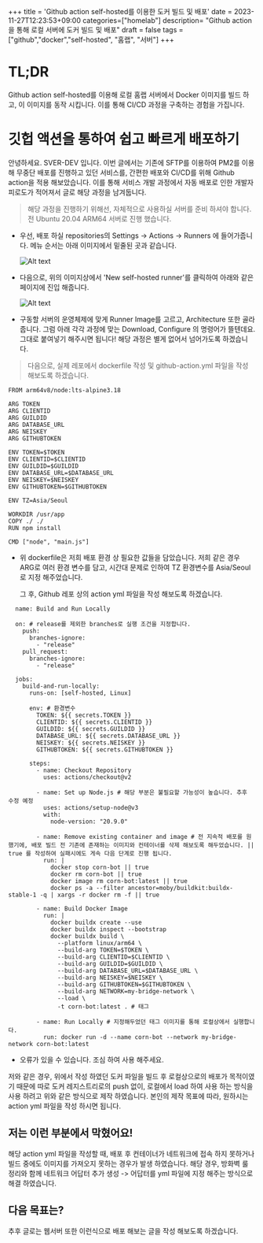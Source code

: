 +++
title = 'Github action self-hosted를 이용한 도커 빌드 및 배포'
date = 2023-11-27T12:23:53+09:00
categories=["homelab"]
description= "Github action을 통해 로컬 서버에 도커 빌드 및 배포"
draft = false
tags = ["github","docker","self-hosted", "홈랩", "서버"]
+++

# TL;DR

Github action self-hosted를 이용해 로컬 홈랩 서버에서 Docker 이미지를 빌드 하고, 이 이미지를 동작 시킵니다. 이를 통해 CI/CD 과정을 구축하는 경험을 가집니다.

# 깃헙 액션을 통하여 쉽고 빠르게 배포하기

안녕하세요. SVER-DEV 입니다. 이번 글에서는 기존에 SFTP를 이용하여 PM2를 이용해 무중단 배포를 진행하고 있던 서비스를, 간편한 배포와 CI/CD를 위해 Github action을 적용 해보았습니다. 이를 통해 서비스 개발 과정에서 자동 배포로 인한 개발자 피로도가 적어져서 글로 해당 과정을 남겨둡니다.

> 해당 과정을 진행하기 위해선, 자체적으로 사용하실 서버를 준비 하셔야 합니다. 전 Ubuntu 20.04 ARM64 서버로 진행 했습니다.

- 우선, 배포 하실 repositories의 Settings -> Actions -> Runners 에 들어가줍니다. 메뉴 순서는 아래 이미지에서 밑줄된 곳과 같습니다.

  ![Alt text](https://cdn.jsdelivr.net/gh/sverdev/blog.sver.dev@latest/blog/static/img/post/github_action_self-hosted/github_action_self-hosted-1.png)

- 다음으로, 위의 이미지상에서 'New self-hosted runner'를 클릭하여 아래와 같은 페이지에 진입 해줍니다.

  ![Alt text](https://cdn.jsdelivr.net/gh/sverdev/blog.sver.dev@latest/blog/static/img/post/github_action_self-hosted/github_action_self-hosted-2.png)

- 구동할 서버의 운영체제에 맞게 Runner Image를 고르고, Architecture 또한 골라줍니다. 그럼 아래 각각 과정에 맞는 Download, Configure 의 명령어가 뜰텐데요. 그대로 붙여넣기 해주시면 됩니다! 해당 과정은 별게 없어서 넘어가도록 하겠습니다.

> 다음으로, 실제 레포에서 dockerfile 작성 및 github-action.yml 파일을 작성 해보도록 하겠습니다.

```
FROM arm64v8/node:lts-alpine3.18

ARG TOKEN
ARG CLIENTID
ARG GUILDID
ARG DATABASE_URL
ARG NEISKEY
ARG GITHUBTOKEN

ENV TOKEN=$TOKEN
ENV CLIENTID=$CLIENTID
ENV GUILDID=$GUILDID
ENV DATABASE_URL=$DATABASE_URL
ENV NEISKEY=$NEISKEY
ENV GITHUBTOKEN=$GITHUBTOKEN

ENV TZ=Asia/Seoul

WORKDIR /usr/app
COPY ./ ./
RUN npm install

CMD ["node", "main.js"]
```

- 위 dockerfile은 저희 배포 환경 상 필요한 값들을 담았습니다.
  저희 같은 경우 ARG로 여러 환경 변수를 담고, 시간대 문제로 인하여 TZ 환경변수를 Asia/Seoul로 지정 해주었습니다.

  그 후, Github 레포 상의 action yml 파일을 작성 해보도록 하겠습니다.

```
  name: Build and Run Locally

  on: # release를 제외한 branches로 실행 조건을 지정합니다.
    push:
      branches-ignore:
        - "release"
    pull_request:
      branches-ignore:
        - "release"

  jobs:
    build-and-run-locally:
      runs-on: [self-hosted, Linux]

      env: # 환경변수
        TOKEN: ${{ secrets.TOKEN }}
        CLIENTID: ${{ secrets.CLIENTID }}
        GUILDID: ${{ secrets.GUILDID }}
        DATABASE_URL: ${{ secrets.DATABASE_URL }}
        NEISKEY: ${{ secrets.NEISKEY }}
        GITHUBTOKEN: ${{ secrets.GITHUBTOKEN }}

      steps:
        - name: Checkout Repository
          uses: actions/checkout@v2

        - name: Set up Node.js # 해당 부분은 불필요할 가능성이 높습니다. 추후 수정 예정
          uses: actions/setup-node@v3
          with:
            node-version: "20.9.0"

        - name: Remove existing container and image # 전 지속적 배포를 원했기에, 배포 빌드 전 기존에 존재하는 이미지와 컨테이너를 삭제 해보도록 해두었습니다. || true 를 작성하여 실패시에도 게속 다음 단계로 진행 됩니다.
          run: |
            docker stop corn-bot || true
            docker rm corn-bot || true
            docker image rm corn-bot:latest || true
            docker ps -a --filter ancestor=moby/buildkit:buildx-stable-1 -q | xargs -r docker rm -f || true

        - name: Build Docker Image
          run: |
            docker buildx create --use
            docker buildx inspect --bootstrap
            docker buildx build \
              --platform linux/arm64 \
              --build-arg TOKEN=$TOKEN \
              --build-arg CLIENTID=$CLIENTID \
              --build-arg GUILDID=$GUILDID \
              --build-arg DATABASE_URL=$DATABASE_URL \
              --build-arg NEISKEY=$NEISKEY \
              --build-arg GITHUBTOKEN=$GITHUBTOKEN \
              --build-arg NETWORK=my-bridge-network \
              --load \
              -t corn-bot:latest . # 태그

        - name: Run Locally # 지정해두었던 태그 이미지를 통해 로컬상에서 실행합니다.
          run: docker run -d --name corn-bot --network my-bridge-network corn-bot:latest

```

- 오류가 있을 수 있습니다. 조심 하여 사용 해주세요.

저와 같은 경우, 위에서 작성 하였던 도커 파일을 빌드 후 로컬상으로의 배포가 목적이였기 때문에 따로 도커 레지스트리로의 push 없이, 로컬에서 load 하여 사용 하는 방식을 사용 하려고 위와 같은 방식으로 제작 하였습니다. 본인의 제작 목표에 따라, 원하시는 action yml 파일을 작성 하시면 됩니다.

## 저는 이런 부분에서 막혔어요!

해당 action yml 파일을 작성할 때, 배포 후 컨테이너가 네트워크에 접속 하지 못하거나 빌드 중에도 이미지를 가져오지 못하는 경우가 발생 하였습니다. 해당 경우, 방화벽 룰 정리와 함께 네트워크 어답터 추가 생성 -> 어답터를 yml 파일에 지정 해주는 방식으로 해결 하였습니다.

## 다음 목표는?

추후 글로는 웹서버 또한 이런식으로 배포 해보는 글을 작성 해보도록 하겠습니다.
